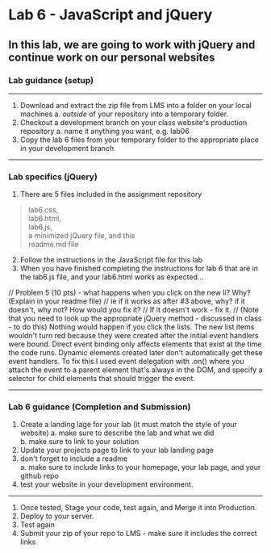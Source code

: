 # Lab 6 - JavaScript and jQuery

## In this lab, we are going to work with jQuery and continue work on our personal websites

### Lab guidance (setup)

- - -

1. Download and extract the zip file from LMS into a folder on your local machines 
a. *outside* of your repository into a temporary folder.
2. Checkout a development branch on your class website's production repository
a. name it anything you want, e.g. lab06
3. Copy the lab 6 files from your temporary folder to the appropriate place in your development branch

- - -  

### Lab specifics (jQuery)

1. There are 5 files included in the assignment repository

> lab6.css,  
lab6.html,  
lab6.js,  
a minimized jQuery file, and this  
readme.md file

2. Follow the instructions in the JavaScript file for this lab  
3. When you have finished completing the instructions for lab 6 that are in the lab6.js file, and your lab6.html works as expected...  

 // Problem 5 (10 pts) - what happens when you click on the new li?  Why? (Explain in your readme file)
  //   ie if it works as after #3 above, why? if it doesn't, why not?  How would you fix it?
  //   If it doesm't work - fix it.
  //   (Note that you need to look up the appropriate jQuery method - discussed in class - to do this)
  Nothing would happen if you click the lists. The new list items wouldn't turn red because they were created after the initial event handlers were bound. Direct event binding only affects elements that exist at the time the code runs. Dynamic elements created later don't automatically get these event handlers. To fix this I used event delegation with .on() where you attach the event to a parent element that's always in the DOM, and specify a selector for child elements that should trigger the event.


- - -

### Lab 6 guidance (Completion and Submission)

1. Create a landing lage for your lab (it must match the style of your website)
a. make sure to describe the lab and what we did  
b. make sure to link to your solution  
2. Update your projects page to link to your lab landing page
3. don't forget to include a readme  
a. make sure to include links to your homepage, your lab page, and your github repo
4. test your website in your development environment.

- - -

1. Once tested, Stage your code, test again, and Merge it into Production.
2. Deploy to your server.
3. Test again
4. Submit your zip of your repo to LMS - make sure it includes the correct links
